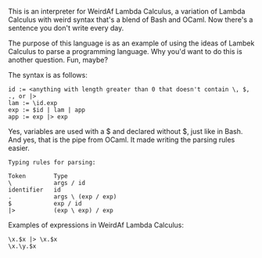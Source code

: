 This is an interpreter for WeirdAf Lambda Calculus, a variation of Lambda Calculus with
weird syntax that's a blend of Bash and OCaml. Now there's a sentence you don't write every day.

The purpose of this language is as an example of using the ideas of Lambek Calculus to parse a programming language. Why you'd want to do this is another question. Fun, maybe?

The syntax is as follows:

```
id := <anything with length greater than 0 that doesn't contain \, $, ., or |>
lam := \id.exp
exp := $id | lam | app
app := exp |> exp
```

Yes, variables are used with a $ and declared without $, just like in Bash. And yes, that is the
pipe from OCaml. It made writing the parsing rules easier.

```
Typing rules for parsing:

Token        Type
\            args / id
identifier   id
.            args \ (exp / exp)
$            exp / id
|>           (exp \ exp) / exp
```

Examples of expressions in WeirdAf Lambda Calculus:

```
\x.$x |> \x.$x
\x.\y.$x
```
